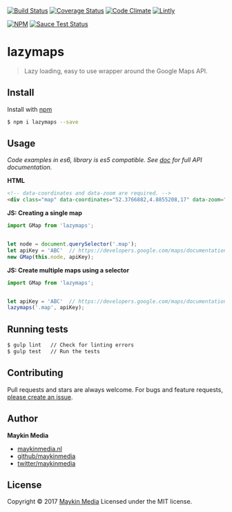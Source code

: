 [![Build Status](https://travis-ci.org/maykinmedia/lazymaps.svg?branch=master)](https://travis-ci.org/maykinmedia/lazymaps)
[![Coverage Status](https://coveralls.io/repos/github/maykinmedia/lazymaps/badge.svg?branch=master)](https://coveralls.io/github/maykinmedia/lazymaps?branch=master)
[![Code Climate](https://codeclimate.com/github/maykinmedia/lazymaps/badges/gpa.svg)](https://codeclimate.com/github/maykinmedia/lazymaps)
[![Lintly](https://lintly.com/gh/maykinmedia/lazymaps/badge.svg)](https://lintly.com/gh/maykinmedia/lazymaps/)

[![NPM](https://nodei.co/npm/lazymaps.png?downloads=true&downloadRank=true&stars=true)](https://nodei.co/npm/lazymaps/)
[![Sauce Test Status](https://saucelabs.com/browser-matrix/lazymaps.svg)](https://saucelabs.com/u/lazymaps)


# lazymaps

> Lazy loading, easy to use wrapper around the Google Maps API.

## Install

Install with [npm](https://www.npmjs.com/)

```sh
$ npm i lazymaps --save
```

## Usage 

*Code examples in es6, library is es5 compatible.*
*See [doc](doc/) for full API documentation.*

**HTML**

```html
<!-- data-coordinates and data-zoom are required. -->
<div class="map" data-coordinates="52.3766882,4.8855208,17" data-zoom="15"></div>
```


**JS: Creating a single map**

```js
import GMap from 'lazymaps';


let node = document.querySelector('.map');
let apiKey = 'ABC'  // https://developers.google.com/maps/documentation/javascript/get-api-key
new GMap(this.node, apiKey);
```


**JS: Create multiple maps using a selector**

```js
import GMap from 'lazymaps';


let apiKey = 'ABC'  // https://developers.google.com/maps/documentation/javascript/get-api-key
lazymaps('.map', apiKey);
```


## Running tests

```sh
$ gulp lint   // Check for linting errors
$ gulp test   // Run the tests
```

## Contributing

Pull requests and stars are always welcome. For bugs and feature requests, [please create an issue](https://github.com/maykinmedia/lazymaps/issues).

## Author

**Maykin Media**

* [maykinmedia.nl](https://www.maykinmedia.nl/)
* [github/maykinmedia](https://github.com/maykinmedia)
* [twitter/maykinmedia](http://twitter.com/maykinmedia)

## License

Copyright © 2017 [Maykin Media](https://www.maykinmedia.nl/)
Licensed under the MIT license.
